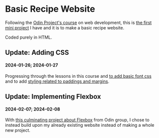 # Basic Recipe Website

Following the [Odin Project's course](https://www.theodinproject.com/paths/foundations/courses/foundations) on web development, this is [the first mini project](https://www.theodinproject.com/lessons/foundations-recipes#introduction) I have and it is to make a basic recipe website.

Coded purely in HTML.

## Update: Adding CSS
#### 2024-01-26; 2024-01-27
Progressing through the lessons in this course and [to add basic font css](https://www.theodinproject.com/lessons/foundations-the-cascade) and to add [styling related to paddings and margins](https://www.theodinproject.com/lessons/foundations-block-and-inline).

## Update: Implementing Flexbox
#### 2024-02-07; 2024-02-08
With [this culminating project about Flexbox](https://www.theodinproject.com/lessons/foundations-landing-page) from Odin group, I chose to instead build upon my already existing website instead of making a whole new project.